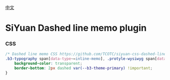 [中文](https://github.com/TCOTC/siyuan-css-dashed-line-memo/blob/main/README_zh_CN.md)

# SiYuan Dashed line memo plugin

### CSS

```css
/* Dashed line memo CSS https://github.com/TCOTC/siyuan-css-dashed-line-memo */
.b3-typography span[data-type~=inline-memo], .protyle-wysiwyg span[data-type~=inline-memo] {
    background-color: transparent;
    border-bottom: 2px dashed var(--b3-theme-primary) !important;
}
```